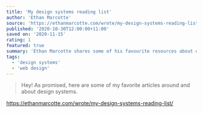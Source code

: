 ```yaml
---
title: 'My design systems reading list'
author: 'Ethan Marcotte'
source: 'https://ethanmarcotte.com/wrote/my-design-systems-reading-list/'
published: '2020-10-30T12:00:00+11:00'
saved on: '2020-11-15'
rating: 1
featured: true
summary: 'Ethan Marcotte shares some of his favourite resources about design systems.'
tags:
  - 'design systems'
  - 'web design'
---
```


> Hey! As promised, here are some of my favorite articles around and about design systems.

https://ethanmarcotte.com/wrote/my-design-systems-reading-list/
